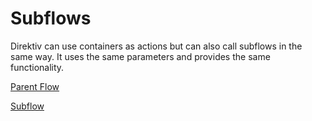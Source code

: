 # Subflows

Direktiv can use containers as actions but can also call subflows in the same way. 
It uses the same parameters and provides the same functionality.

[Parent Flow](parent.yaml)

[Subflow](subflow.yaml)

